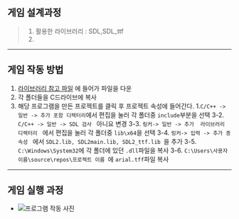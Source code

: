  ## 게임 설계과정
> 1. 활용한 라이브러리 : SDL,SDL_ttf
> 2. 
***
## 게임 작동 방법
1. [라이브러리 참고 파일]("") 에 들어가 파일을 다운
2. 각 폴더들을 C드라이브에 복사
3. 해당 프로그램을 만든 프로젝트를 클릭 후 프로젝트 속성에 들어간다.
   1.```C/C++ -> 일반 -> 추가 포함 디렉터리```에서 편집을 눌러 각 폴더중 ```include```부분을 선택
   3-2. ```C/C++ -> 일반 -> SDL 검사 ``` 아니요 변경
   3-3. ```링커-> 일반 -> 추가  라이브러리 디렉터리 ``` 에서 편집을 눌러 각 폴더중 ```lib\x64```을 선택
   3-4. ```링커-> 입력 -> 추가 종속성 ``` 에서 ```SDL2.lib, SDL2main.lib, SDL2_ttf.lib ```을 추가
   3-5. ```C:\Windows\System32```에 각 폴더에 있던 ```.dll```파일을 복사
   3-6. ```C:\Users\사용자이름\source\repos\프로젝트 이름 ```에 ```arial.tff```파일 복사
***
## 게임 실행 과정
  - ![프로그램 작동 사진]()
